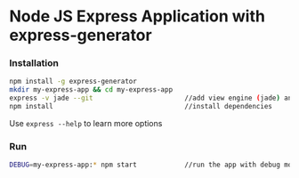 # Node JS  Express Application with express-generator

### Installation 

```bash
npm install -g express-generator 
mkdir my-express-app && cd my-express-app
express -v jade --git                       //add view engine (jade) and and .gitignore 
npm install                                 //install dependencies
``` 
Use `express --help` to learn more options

### Run 
```bash
DEBUG=my-express-app:* npm start            //run the app with debug mode 
```




